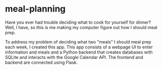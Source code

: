 # meal-planning
Have you ever had trouble deciding what to cook for yourself for dinner? Well, I have, so this is me making my computer figure out how I should meal prep.

To address my problem of deciding what two "meals" I should meal prep each week, I created this app. This app consists of a webpage UI to enter information and meals and a Python backend that creates databases with SQLite and interacts with the Google Calendar API. The frontend and backend are connected using Flask. 
